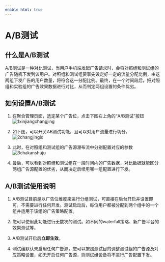 ```yaml
---
enable html: true
---
```

# A/B测试

## 什么是A/B测试
A/B测试是一种对比测试，当用户手机端发起广告请求时，会将对照组和测试组的广告随机下发到该用户。对照组和测试组要事先设定好一定的流量分配比例，由这两组下发广告的用户数量，将符合这一分配比例。最终，在一个时间段后，把对照组和实验组的广告效果数据进行对比，从而判定两组设置的条件优劣。

## 如何设置A/B测试

1. 在聚合管理页面，选定某个广告位，点击下图右上角的“A/B测试”按钮
![1xinjiangchangjing](../images/12.0/1abtest.png)

2. 如下图，可以开关AB测试功能，且可以对用户流量进行切分。
![2changjingid](../images/12.0/2abtest.png)

3. 此时，在对照组和测试组的广告源瀑布流中分别配置对应的参数
![3chakanshuju](../images/12.0/3abtest.png)
4. 最后，可以看到对照组和测试组在一段时间内的广告数据，对比数据就能区分两组广告源配置的优劣，从而决定后续用哪一组配置进行下发。

## A/B测试使用说明
1. A/B测试目前是以广告位维度来进行分组测试，可直接在后台开启并设置即可，不需要进行任何开发。测试启动后，每位用户都被分配到两个组中的一个组并适用于该组的广告策略配置。

2. 您可以使用此功能进行无数次的测试。如不同的waterfall策略、新广告平台的效果测试等。

3. A/B测试开启后**立即生效**。

4. 测试组默认未启用任何广告源，您可以按照测试目的调整测试组的广告源及对应策略设置，如无开启任何广告源，则测试组设备将不进行广告配置下发。

